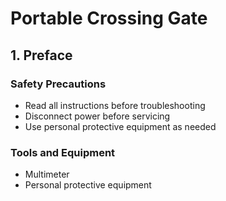 # Portable Crossing Gate
## 1. Preface

### Safety Precautions
* Read all instructions before troubleshooting
* Disconnect power before servicing
* Use personal protective equipment as needed

### Tools and Equipment
* Multimeter
* Personal protective equipment


